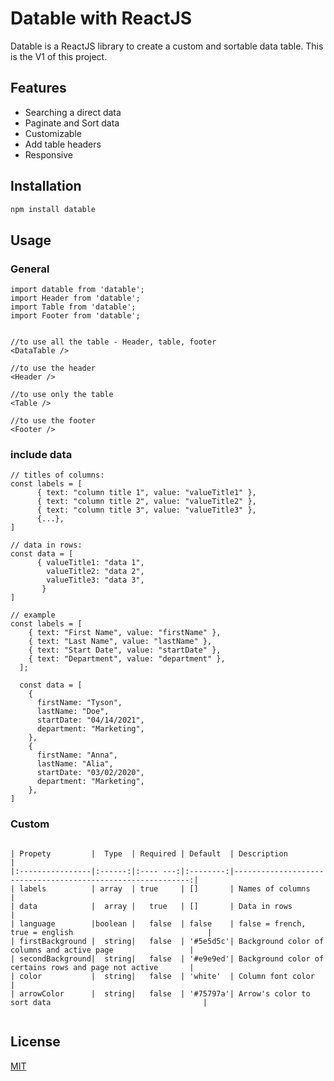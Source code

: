 # Datable with ReactJS

Datable is a ReactJS library to create a custom and sortable data table. This is the V1 of this project. 

## Features

   - Searching a direct data
   - Paginate and Sort data
   - Customizable
   - Add table headers
   - Responsive


## Installation

```bash
npm install datable
```

## Usage

### General
```reactJS
import datable from 'datable';
import Header from 'datable';
import Table from 'datable';
import Footer from 'datable';


//to use all the table - Header, table, footer 
<DataTable />

//to use the header
<Header />

//to use only the table
<Table />

//to use the footer
<Footer />
```

### include data

```
// titles of columns:
const labels = [ 
      { text: "column title 1", value: "valueTitle1" },
      { text: "column title 2", value: "valueTitle2" },
      { text: "column title 3", value: "valueTitle3" },
      {...},
]

// data in rows:
const data = [ 
      { valueTitle1: "data 1",
        valueTitle2: "data 2",
        valueTitle3: "data 3",
       }
]

// example
const labels = [
    { text: "First Name", value: "firstName" },
    { text: "Last Name", value: "lastName" },
    { text: "Start Date", value: "startDate" },
    { text: "Department", value: "department" },
  ];
  
  const data = [
    {
      firstName: "Tyson",
      lastName: "Doe",
      startDate: "04/14/2021",
      department: "Marketing",
    },
    {
      firstName: "Anna",
      lastName: "Alia",
      startDate: "03/02/2020",
      department: "Marketing",
    },
]

```
### Custom 

```

| Propety         |  Type  | Required | Default  | Description                                                 |
|:----------------|:------:|:---- ---:|:--------:|------------------------------------------------------------:|
| labels          | array  | true     | []       | Names of columns                                            |
| data            |  array |   true   | []       | Data in rows                                                |
| language        |boolean |   false  | false    | false = french, true = english                              |
| firstBackground |  string|   false  | '#5e5d5c'| Background color of columns and active page                 |
| secondBackground|  string|   false  | '#e9e9ed'| Background color of certains rows and page not active       |
| color           |  string|   false  | 'white'  | Column font color                                           |
| arrowColor      |  string|   false  | '#75797a'| Arrow's color to sort data                                  |


```


## License

[MIT](https://choosealicense.com/licenses/mit/)